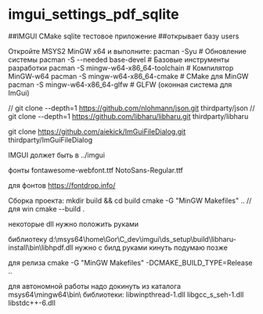 # imgui_settings_pdf_sqlite

##IMGUI CMake sqlite тестовое приложение
##открывает базу users

Откройте MSYS2 MinGW x64 и выполните:
pacman -Syu                          # Обновление системы
pacman -S --needed base-devel        # Базовые инструменты разработки
pacman -S mingw-w64-x86_64-toolchain # Компилятор MinGW-w64
pacman -S mingw-w64-x86_64-cmake     # CMake для MinGW
pacman -S mingw-w64-x86_64-glfw      # GLFW (оконная система для ImGui)



// git clone --depth=1 https://github.com/nlohmann/json.git thirdparty/json
// git clone --depth=1 https://github.com/libharu/libharu.git thirdparty/libharu

git clone https://github.com/aiekick/ImGuiFileDialog.git thirdparty/ImGuiFileDialog

IMGUI должет быть в ../imgui

фонты
fontawesome-webfont.ttf
NotoSans-Regular.ttf

для фонтов https://fontdrop.info/


Сборка проекта:
mkdir build && cd build
cmake -G "MinGW Makefiles" ..  //для win
cmake --build . 


некоторые dll нужно положить руками

библиотеку d:\msys64\home\Gor\C_dev\imgui\ds_setup\build\libharu-install\bin\libhpdf.dll нужно с билд руками кинуть подумаю позже

для релиза
cmake -G "MinGW Makefiles" -DCMAKE_BUILD_TYPE=Release ..


для автономной работы надо докинуть из каталога msys64\mingw64\bin\ библиотеки:
libwinpthread-1.dll
libgcc_s_seh-1.dll
libstdc++-6.dll


